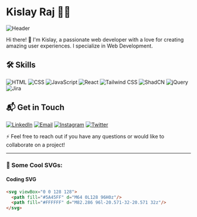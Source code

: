 # Kislay Raj 🧑‍💻

![Header](https://raw.githubusercontent.com/your-username/your-repo-name/master/header.gif)

Hi there! 👋 I'm Kislay, a passionate web developer with a love for creating amazing user experiences. I specialize in Web Development.

## 🛠️ Skills

![HTML](https://img.shields.io/badge/-HTML-E34F26?style=for-the-badge&logo=html5&logoColor=white)
![CSS](https://img.shields.io/badge/-CSS-1572B6?style=for-the-badge&logo=css3&logoColor=white)
![JavaScript](https://img.shields.io/badge/-JavaScript-F7DF1E?style=for-the-badge&logo=javascript&logoColor=black)
![React](https://img.shields.io/badge/-React-61DAFB?style=for-the-badge&logo=react&logoColor=black)
![Tailwind CSS](https://img.shields.io/badge/-Tailwind%20CSS-38B2AC?style=for-the-badge&logo=tailwind-css&logoColor=white)
![ShadCN](https://img.shields.io/badge/-ShadCN-38B2AC?style=for-the-badge&logo=shadcn&logoColor=white)
![jQuery](https://img.shields.io/badge/-jQuery-0769AD?style=for-the-badge&logo=jquery&logoColor=white)
![Jira](https://img.shields.io/badge/-Jira-0052CC?style=for-the-badge&logo=jira&logoColor=white)

## 📬 Get in Touch

[![LinkedIn](https://img.shields.io/badge/-LinkedIn-0A66C2?style=for-the-badge&logo=linkedin&logoColor=white)](https://www.linkedin.com/in/kislay-raj-b462502a6)
[![Email](https://img.shields.io/badge/-Email-D14836?style=for-the-badge&logo=gmail&logoColor=white)](mailto:kislayraj751@gmail.com)
[![Instagram](https://img.shields.io/badge/-Instagram-E4405F?style=for-the-badge&logo=instagram&logoColor=white)](https://www.instagram.com/kislayrajj)
[![Twitter](https://img.shields.io/badge/-Twitter-1DA1F2?style=for-the-badge&logo=twitter&logoColor=white)](https://www.twitter.com/Kislayrajj)

⚡ Feel free to reach out if you have any questions or would like to collaborate on a project!

---

### 🌟 Some Cool SVGs:

#### Coding SVG
```html
<svg viewBox="0 0 128 128">
  <path fill="#5A45FF" d="M64 0L128 96H0z"/>
  <path fill="#FFFFFF" d="M82.286 96l-20.571-32-20.571 32z"/>
</svg>
